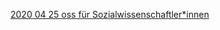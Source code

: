 [2020 04 25 oss für Sozialwissenschaftler*innen](https://github.com/geyslein/IBIBIBI/blob/master/docs/Presentations/20200423_OSS%20f%C3%BCr%20Sozialwiss.html)
